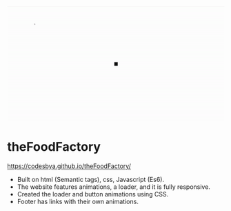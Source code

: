 ![Gif](https://github.com/CodesbyA/theFoodFactory/blob/604613d1381749799b7ddf884625b727c599eb13/images/gif1.gif)

# theFoodFactory
https://codesbya.github.io/theFoodFactory/
- Built on html (Semantic tags), css, Javascript (Es6).
- The website features animations, a loader, and it is fully responsive.
- Created the loader and button animations using CSS.
- Footer has links with their own animations.
